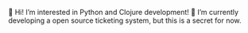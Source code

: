 👋 Hi! I’m interested in Python and Clojure development!
👀 I’m currently developing a open source ticketing system, but this is a secret for now.

<!--- - 💞️ I’m looking to collaborate on ...
- 📫 How to reach me ...

salarini-e/salarini-e is a ✨ special ✨ repository because its `README.md` (this file) appears on your GitHub profile.
You can click the Preview link to take a look at your changes.
--->
